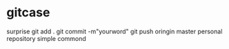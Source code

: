# gitcase
surprise
git add .
git commit -m"yourword"
git push oringin master
personal repository simple commond 